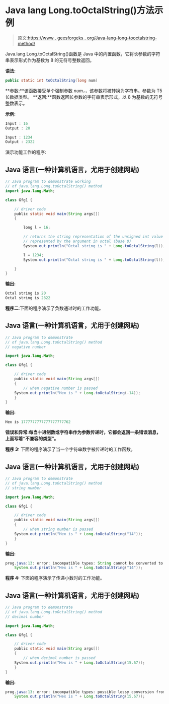 # Java lang Long.toOctalString()方法示例

> 原文:[https://www . geesforgeks . org/Java-lang-long-tooctalstring-method/](https://www.geeksforgeeks.org/java-lang-long-tooctalstring-method/)

Java.lang.Long.toOctalString()函数是 Java 中的内置函数，它将长参数的字符串表示形式作为基数为 8 的无符号整数返回。

**语法:**

```java
public static int toOctalString(long num)

```

**参数:**该函数接受单个强制参数 *num，*，该参数将被转换为字符串。参数为
T5 长数据类型。
**返回:**函数返回长参数的字符串表示形式，以 8 为基数的无符号整数表示。

**示例:**

```java
Input : 16
Output : 20

Input : 1234
Output : 2322

```

演示功能工作的程序:

## Java 语言(一种计算机语言，尤用于创建网站)

```java
// Java program to demonstrate working
// of java.lang.Long.toOctalString() method
import java.lang.Math;

class Gfg1 {

    // driver code
    public static void main(String args[])
    {

        long l = 16;

        // returns the string representation of the unsigned int value
        // represented by the argument in octal (base 8)
        System.out.println("Octal string is " + Long.toOctalString(l));  

        l = 1234;
        System.out.println("Octal string is " + Long.toOctalString(l));  

    }
}
```

**输出:**

```java
Octal string is 20
Octal string is 2322

```

**程序二**:下面的程序演示了负数通过时的工作功能。

## Java 语言(一种计算机语言，尤用于创建网站)

```java
// Java program to demonstrate
// of java.lang.Long.toOctalString() method
// negative number

import java.lang.Math;

class Gfg1 {

    // driver code
    public static void main(String args[])
    {
        // when negative number is passed
    System.out.println("Hex is " + Long.toOctalString(-14));
    }
}
```

**输出:**

```java
Hex is 1777777777777777777762

```

**错误和异常:**每当十进制数或字符串作为参数传递时，它都会返回一条错误消息，上面写着**“不兼容的类型”。**

**程序 3:** 下面的程序演示了当一个字符串数字被传递时的工作函数。

## Java 语言(一种计算机语言，尤用于创建网站)

```java
// Java program to demonstrate
// of java.lang.Long.toOctalString() method
// string number

import java.lang.Math;

class Gfg1 {

    // driver code
    public static void main(String args[])
    {
        // when string number is passed
    System.out.println("Hex is " + Long.toOctalString("14"));
    }
}

```

**输出:**

```java
prog.java:13: error: incompatible types: String cannot be converted to long
    System.out.println("Hex is " + Long.toOctalString("14"));

```

**程序 4:** 下面的程序演示了传递小数时的工作功能。

## Java 语言(一种计算机语言，尤用于创建网站)

```java
// Java program to demonstrate
// of java.lang.Long.toOctalString() method
// decimal number

import java.lang.Math;

class Gfg1 {

    // driver code
    public static void main(String args[])
    {
        // when decimal number is passed
    System.out.println("Hex is " + Long.toOctalString(15.67));
    }
}
```

**输出:**

```java
prog.java:13: error: incompatible types: possible lossy conversion from double to long
    System.out.println("Hex is " + Long.toOctalString(15.67)); 

```
